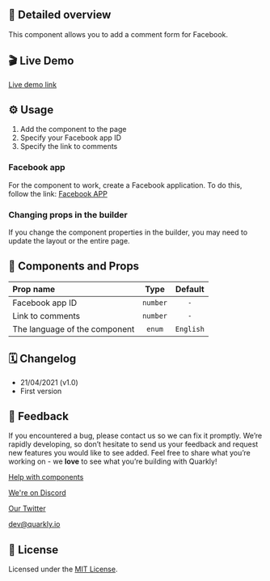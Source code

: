 ## 📖 Detailed overview

This component allows you to add a comment form for Facebook.

## 🎬 Live Demo

[Live demo link](https://quarkly-catalog.netlify.app/fbcomments/)

## ⚙️ Usage

1.  Add the component to the page
2.  Specify your Facebook app ID
3.  Specify the link to comments

### Facebook app

For the component to work, create a Facebook application. To do this, follow the link: [Facebook APP](https://developers.facebook.com/apps)

### Changing props in the builder

If you change the component properties in the builder, you may need to update the layout or the entire page.

## 🧩 Components and Props

| Prop name                     |   Type   |  Default  |
| :---------------------------- | :------: | :-------: |
| Facebook app ID               | `number` |    `-`    |
| Link to comments              | `number` |    `-`    |
| The language of the component |  `enum`  | `English` |

## 🗓 Changelog

-   21/04/2021 (v1.0)
-   First version

## 📮 Feedback

If you encountered a bug, please contact us so we can fix it promptly. We’re rapidly developing, so don’t hesitate to send us your feedback and request new features you would like to see added. Feel free to share what you’re working on - we **love** to see what you’re building with Quarkly!

[Help with components](https://community.quarkly.io/c/requests/11)

[We're on Discord](https://discord.gg/f9KhSMGX)

[Our Twitter](https://twitter.com/quarklyapp)

[dev@quarkly.io](mailto:dev@quarkly.io)

## 📝 License

Licensed under the [MIT License](./LICENSE).
